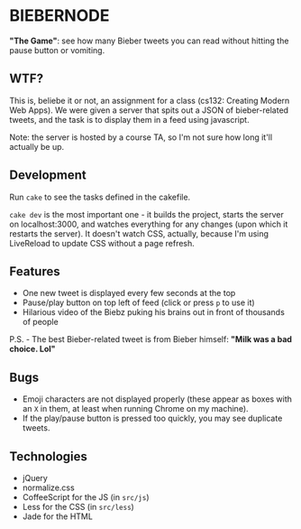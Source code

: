 BIEBERNODE
==========

**"The Game"**: see how many Bieber tweets you can read without hitting the pause button or vomiting.

## WTF?

This is, beliebe it or not, an assignment for a class (cs132: Creating Modern Web Apps). We were given a server that spits out a JSON of bieber-related tweets, and the task is to display them in a feed using javascript.

Note: the server is hosted by a course TA, so I'm not sure how long it'll actually be up.

## Development

Run `cake` to see the tasks defined in the cakefile.

`cake dev` is the most important one - it builds the project, starts the server on localhost:3000, and watches everything for any changes (upon which it restarts the server). It doesn't watch CSS, actually, because I'm using LiveReload to update CSS without a page refresh.

## Features
* One new tweet is displayed every few seconds at the top
* Pause/play button on top left of feed (click or press `p` to use it)
* Hilarious video of the Biebz puking his brains out in front of thousands of people

P.S. - The best Bieber-related tweet is from Bieber himself: **"Milk was a bad choice. Lol"**

## Bugs
* Emoji characters are not displayed properly (these appear as boxes with an `X` in them, at least when running Chrome on my machine).
* If the play/pause button is pressed too quickly, you may see duplicate tweets.

## Technologies
* jQuery
* normalize.css
* CoffeeScript for the JS (in `src/js`)
* Less for the CSS (in `src/less`)
* Jade for the HTML
